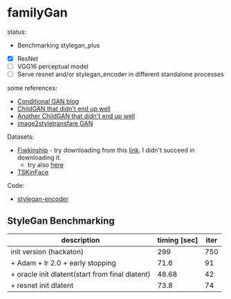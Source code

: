 # familyGan

status:
- Benchmarking stylegan_plus
 - [X] ResNet
 - [ ] VGG16 perceptual model 
- [ ] Serve resnet and/or stylegan_encoder in different standalone processes

some references:
- [Conditional GAN blog](https://medium.com/towards-artificial-intelligence/face-aging-using-conditional-gans-an-introduction-to-age-cgans-machine-learning-8a4a6a100201)
- [ChildGAN that didn't end up well](https://github.com/mingu600/childGAN)
- [Another ChildGAN that didn't end up well](https://github.com/munozalexander/Child-Face-Generation)
- [image2styletransfare GAN](https://arxiv.org/abs/1904.03189)

Datasets:
- [Fiwkinship](https://web.northeastern.edu/smilelab/fiwkinship) - try downloading from this [link](https://www.google.com/url?q=https://1drv.ms/u/s!AkDk_XdBkJ9whlQQkd2rOXSREro-&sa=D&ust=1567577791511000&usg=AFQjCNFUuKCPHpFajsnMWXgNKNq2eHVo4A). I didn't succeed in downloading it.
  - try also [here](https://docs.google.com/forms/d/e/1FAIpQLSd5_hbg-7QlrqE9V4MJShgww308yCxHlj6VOLctETX6aYLQgg/formResponse)
- [TSKinFace](http://parnec.nuaa.edu.cn/xtan/data/TSKinFace.html)

Code:
- [stylegan-encoder](https://github.com/spiorf/stylegan-encoder)

## StyleGan Benchmarking
| description                                    | timing [sec]|  iter  |
|------------------------------------------------|-------------|--------|
| init version (hackaton)                        |    299      |  750   |
| + Adam + lr 2.0 + early stopping               |    71.6     |   91   |
| + oracle init dlatent(start from final dlatent)|    48.68    |   42   |
|    + resnet init dlatent                       |    73.8     |   74   |
